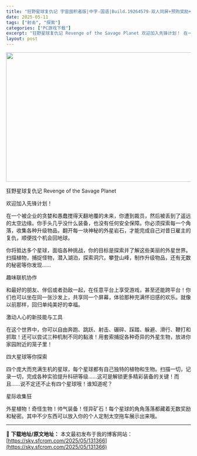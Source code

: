```yaml
---
title: "狂野星球复仇记 宇宙囤积者版|中字-国语|Build.19264579-双人同屏+预购奖励+原声音乐+电子书|解压即撸|"
date: 2025-05-11
tags: ["射击", "探索"]
categories: ["PC游戏下载"]
excerpt: "狂野星球复仇记 Revenge of the Savage Planet 欢迎加入先锋计划！ 在一个被企业的贪婪和愚蠢搅得天翻地覆的未来，你遭到裁员，然后被丢到了遥远的太空边缘。你手头几乎没什么装备，也没有任何安全保障。你必须探索每一个角落，收集各种升级物品，翻开每一块神秘的外星岩石，才能完成自己对&hellip;"
layout: post
---
```


<img class="aligncenter size-full wp-image-131367" src="https://sky.sfcrom.com/wp-content/uploads/2025/05/2025051016271469.webp" alt="" width="616" height="353" />

狂野星球复仇记 Revenge of the Savage Planet

欢迎加入先锋计划！

在一个被企业的贪婪和愚蠢搅得天翻地覆的未来，你遭到裁员，然后被丢到了遥远的太空边缘。你手头几乎没什么装备，也没有任何安全保障。你必须探索每一个角落，收集各种升级物品，翻开每一块神秘的外星岩石，才能完成自己对昔日雇主的复仇，顺便找个机会回地球。

你将抵达多个星球，面临各种挑战，你的目标是探索并了解这些美丽的外星世界。扫描植物，捕捉怪物，潜入湖泊，探索洞穴，攀登山峰，制作升级物品，还有无数的秘密等你发现……

趣味联机协作

和最好的朋友、伴侣或者劲敌一起，在任意平台上享受游戏，甚至还能跨平台！你们也可以坐在同一张沙发上，共享同一个屏幕，体验那种充满怀旧感的欢乐。就像以前那样，回归单纯美好的幸福。

激动人心的新技能与工具

在这个世界中，你可以自由奔跑、跳跃、射击、碾碎、踩踏、躲避、滑行、鞭打和抓取！还可以尝试三种机制不同的黏液！用套索捕捉各种奇异的外星生物，放进你家园附近的笼子里！

四大星球等你探索

四个庞大而充满生机的星球，每个星球都有自己独特的植物和生物。扫描一切，记录一切，完成各种实验提升科研等级……这可是解锁更多精彩装备的关键！而且……说不定还不止有四个星球哦！谁知道呢？

星际收集狂

外星植物！奇怪生物！帅气装备！怪异矿石！每个星球的角角落落都藏着无数奖励和秘密。其中不少东西可以放入你的个人定制太空拖车展示出来哦。

---
📖 **下载地址/原文地址：** 本文最初发布于我的博客网站：[https://sky.sfcrom.com/2025/05/131366](https://sky.sfcrom.com/2025/05/131366)
